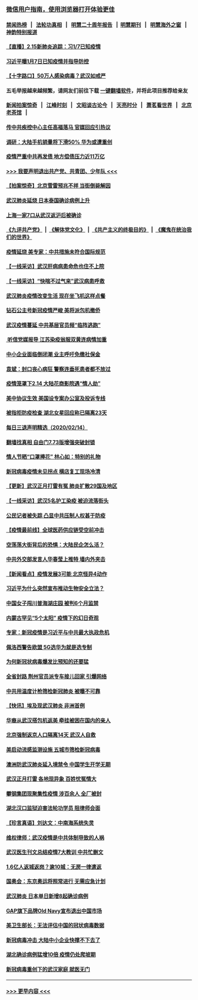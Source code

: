 ### [微信用户指南，使用浏览器打开体验更佳](https://github.com/gfw-breaker/banned-news1/blob/master/indexes/wechat-guide.md?t=0)
#### [禁闻热榜](热点新闻.md?t=0)  &nbsp;&nbsp;|&nbsp;&nbsp; [法轮功真相](https://github.com/gfw-breaker/truth/blob/master/README.md?t=0) &nbsp;&nbsp;|&nbsp;&nbsp; [明慧二十周年报告](https://github.com/gfw-breaker/mh-reports/blob/master/README.md?t=0) &nbsp;&nbsp;|&nbsp;&nbsp;[明慧期刊](https://github.com/gfw-breaker/mh-qikan) &nbsp;&nbsp;|&nbsp;&nbsp; [明慧海外之窗](https://github.com/gfw-breaker/mh-news/blob/master/README.md?t=0) &nbsp;&nbsp;|&nbsp;&nbsp; [神韵特别报道](https://github.com/gfw-breaker/mh-news/blob/master/shenyun.md?t=0)
#### [【直播】2.15新肺炎追踪：习1/7已知疫情](../pages/nsc413/n11871276.md?t=02152244) 
#### [习近平曝1月7日已知疫情并指导防控](../pages/nsc413/n11871308.md?t=02152244) 
#### [【十字路口】50万人感染病毒？武汉如戒严](../pages/nsc413/n11870405.md?t=02152244) 
#### 五毛举报越来越频繁，请网友们前往下载 [一键翻墙软件](https://github.com/gfw-breaker/ssr-accounts)，并将此项目推荐给亲友
#### [新闻拍案惊奇](https://github.com/gfw-breaker/banned-news1/blob/master/pages/link4.md) &nbsp;&nbsp;|&nbsp;&nbsp; [江峰时刻](https://github.com/gfw-breaker/banned-news1/blob/master/pages/link4.md) &nbsp;&nbsp;|&nbsp;&nbsp; [文昭谈古论今](https://github.com/gfw-breaker/banned-news1/blob/master/pages/link4.md) &nbsp;&nbsp;|&nbsp;&nbsp; [天亮时分](https://github.com/gfw-breaker/banned-news1/blob/master/pages/link4.md) &nbsp;&nbsp;|&nbsp;&nbsp; [萧茗看世界](https://github.com/gfw-breaker/banned-news1/blob/master/pages/link4.md) &nbsp;&nbsp;|&nbsp;&nbsp; [北京老茶馆](https://github.com/gfw-breaker/banned-news1/blob/master/pages/link4.md) &nbsp;&nbsp;|&nbsp;&nbsp; 
#### [传中共疾控中心主任高福落马 官媒回应引热议](../pages/nsc413/n11871097.md?t=02152244) 
#### [调研：大陆手机销量将下滑50% 华为或遭重创](../pages/nsc413/n11871161.md?t=02152244) 
#### [疫情严重中共再发债 地方偿债压力近11万亿](../pages/nsc413/n11870871.md?t=02152244) 
#### [>>> 我要声明退出共产党、共青团、少年队 <<<](https://github.com/begood0513/goodnews/blob/master/quit/letter.md) 
#### [【拍案惊奇】北京雪雷预兆不祥 当街倒毙解因](../pages/nsc413/n11870203.md?t=02152244) 
#### [武汉肺炎延烧 日本泰国确诊病例上升](../pages/nsc413/n11871063.md?t=02152244) 
#### [上海一家7口从武汉返沪后被确诊](../pages/nsc413/n11870996.md?t=02152244) 
#### [《九评共产党》](https://github.com/begood0513/9ping.md/blob/master/README.md) &nbsp;|&nbsp; [《解体党文化》](../../../../jtdwh.md/blob/master/README.md)  &nbsp;|&nbsp; [《共产主义的终极目的》](../../../../gczydzjmd.md/blob/master/README.md) &nbsp;|&nbsp; [《魔鬼在统治我们的世界》](../../../../mgztzwmdsj.md/blob/master/README.md) 
#### [疫情延烧 美专家：中共措施未符合国际规范](../pages/nsc413/n11870777.md?t=02152244) 
#### [【一线采访】武汉肝病病患命危也住不上院](../pages/nsc413/n11870591.md?t=02152244) 
#### [【一线采访】“快喘不过气来”武汉病患呼救](../pages/nsc413/n11870636.md?t=02152244) 
#### [武汉肺炎疫情改变生活 现在坐飞机这样点餐](../pages/nsc413/n11868351.md?t=02152244) 
#### [钻石公主号新冠疫情严峻 美将派包机撤侨](../pages/nsc413/n11870505.md?t=02152244) 
#### [武汉疫情蔓延 中共基层官员频“临阵逃跑”](../pages/nsc413/n11870463.md?t=02152244) 
#### [ 听信党媒报导 江苏染疫翁服双黄连病情加重](../pages/nsc413/n11870384.md?t=02152244) 
#### [中小企业面临倒闭潮 业主呼吁免缴社保金](../pages/nsc413/n11870259.md?t=02152244) 
#### [袁斌：封口丧心病狂 警察连垂死患者都不放过](../pages/nsc413/n11870453.md?t=02152244) 
#### [疫情笼罩下2.14 大陆花商影院遇“情人劫”](../pages/nsc413/n11870004.md?t=02152244) 
#### [美中协议生效 美国设专案办公室及投诉专线](../pages/nsc413/n11870266.md?t=02152244) 
#### [被指拒防疫检查 湖北女星回应称已隔离23天](../pages/nsc413/n11869687.md?t=02152244) 
#### [每日三退声明精选（2020/02/14）](../pages/nsc413/n11870265.md?t=02152244) 
#### [翻墙找真相 自由门7.73版增强突破封锁](../pages/nsc413/n11869569.md?t=02152244) 
#### [情人节晒“口罩捧花” 林心如：特别的礼物](../pages/nsc413/n11869969.md?t=02152244) 
#### [新冠病毒疫情未见拐点 横店复工现场冷清](../pages/nsc413/n11869406.md?t=02152244) 
#### [【更新】武汉正月打雷有冤 肺炎扩散29国及地区](../pages/nsc413/n11801312.md?t=02152244) 
#### [【一线采访】武汉5名护工染疫 被迫流落街头](../pages/nsc413/n11870054.md?t=02152244) 
#### [公民记者被失踪 凸显中共压制人权甚于防疫](../pages/nsc413/n11870042.md?t=02152244) 
#### [【疫情最前线】全球医药供应链受空前冲击](../pages/nsc413/n11869614.md?t=02152244) 
#### [空荡荡大街背后的恐惧：大陆民企怎么活？](../pages/nsc413/n11869676.md?t=02152244) 
#### [中共外交部发言人华春莹上推特 墙内外夹击](../pages/nsc413/n11869970.md?t=02152244) 
#### [【新闻看点】疫情发展3可能 北京怪异4动作](../pages/nsc413/n11869486.md?t=02152244) 
#### [习近平为什么突然宣布推动生物安全立法？](../pages/nsc413/n11869908.md?t=02152244) 
#### [中国女子闯川普海湖庄园 被判6个月监禁](../pages/nsc413/n11869919.md?t=02152244) 
#### [内蒙古罕见“5个太阳” 疫情下的幻日奇观](../pages/nsc413/n11869778.md?t=02152244) 
#### [专家：新冠疫情是习近平与中共最大执政危机](../pages/nsc413/n11869838.md?t=02152244) 
#### [佩洛西警告欧盟 5G选华为就是选专制](../pages/nsc413/n11869898.md?t=02152244) 
#### [为何新冠状病毒爆发比预知的还要猛](../pages/nsc413/n11869828.md?t=02152244) 
#### [全省封路 荆州官员派专车接儿回家 引爆网络](../pages/nsc413/n11869853.md?t=02152244) 
#### [中共用温度计枪筛检新冠肺炎 被曝不可靠](../pages/nsc413/n11869707.md?t=02152244) 
#### [【快讯】埃及现武汉肺炎 非洲首例](../pages/nsc413/n11869766.md?t=02152244) 
#### [华裔从武汉搭包机返美 牵挂被困在国内的亲人](../pages/nsc413/n11869711.md?t=02152244) 
#### [北京强制返京人口隔离14天 武汉人自救](../pages/nsc413/n11869537.md?t=02152244) 
#### [美启动流感监测设施 五城市筛检新冠病毒](../pages/nsc413/n11869689.md?t=02152244) 
#### [澳洲防武汉肺炎延入境禁令 中国学生开学无期](../pages/nsc413/n11869546.md?t=02152244) 
#### [武汉正月打雷 各地现异象 百姓忧冤情大](../pages/nsc413/n11869531.md?t=02152244) 
#### [攀钢集团现聚集性疫情 涉百余人 全厂被封](../pages/nsc413/n11869126.md?t=02152244) 
#### [湖北汉口监狱迫害法轮功学员 阻律师会面](../pages/nsc413/n11866766.md?t=02152244) 
#### [【珍言真语】刘达文：中南海系统失灵](../pages/nsc413/n11869465.md?t=02152244) 
#### [维权律师：武汉疫情是中共体制导致的人祸](../pages/nsc413/n11869205.md?t=02152244) 
#### [武汉医生刊文总结疫情7大教训 中共忙删文](../pages/nsc413/n11869244.md?t=02152244) 
#### [1.6亿人返城返岗？逾10城：无房一律遣返](../pages/nsc413/n11869360.md?t=02152244) 
#### [国奥会：东京奥运将照常进行 无需应急计划](../pages/nsc413/n11869422.md?t=02152244) 
#### [武汉肺炎 日本单日新增8起确诊病例](../pages/nsc413/n11869272.md?t=02152244) 
#### [GAP旗下品牌Old Navy宣布退出中国市场](../pages/nsc413/n11869319.md?t=02152244) 
#### [美卫生部长：无法评估中国的冠状病毒数据](../pages/nsc413/n11869301.md?t=02152244) 
#### [新冠病毒冲击 大陆中小企业快撑不下去了](../pages/nsc413/n11869259.md?t=02152244) 
#### [湖北确诊病例猛增10倍 疫情仍处爬坡期](../pages/nsc413/n11869173.md?t=02152244) 
#### [新冠病毒重创下的武汉家庭 就医无门](../pages/nsc413/n11869180.md?t=02152244) 

----
#### [ >>> 更早内容 <<< ](../indexes/nsc413-earlier.md)
